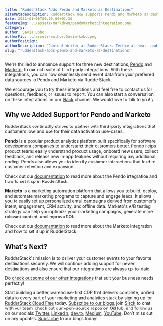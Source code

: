 ```yaml
---
title: "RudderStack Adds Pendo and Marketo as Destinations"
siteMetadescription: RudderStack now supports Pendo and Marketo as destinations. Find the details of support and steps in the blog.
date: 2021-01-08T00:00:00+05:30
featureImg: ../assets/markdown/pendomarketointegration.png
category: 
author: Savia Lobo
authorPic: ../assets/author/Savia-Lobo.png
authorPosition: 
authorDescription: "Content Writer at RudderStack. Techie at heart and loves to stay up to date with tech happenings across the globe. Loves singing and composing songs."
slug: "rudderstack-adds-pendo-and-marketo-as-destinations"
---
```



We're thrilled to announce support for three new destinations, [Pendo](https://rudderstack.com/integration/pendo/) and [Marketo](https://rudderstack.com/integration/marketo/), to our rich suite of third-party integrations. With these integrations, you can now seamlessly send event data from your preferred data sources to Pendo and Marketo via RudderStack. 

We encourage you to try these integrations and feel free to contact us for questions, feedback, or issues to report. You can also start a conversation on these integrations on our [Slack](https://resources.rudderstack.com/join-rudderstack-slack) channel. We would love to talk to you! \



## Why we Added Support for Pendo and Marketo

RudderStack continually strives to partner with third-party integrations that customers love and use for their data activation use-cases.

**Pendo** is a popular product analytics platform built specifically for software development companies to understand their customers better. Pendo helps product teams easily understand product usage, onboard new users, collect feedback, and release new in-app features without requiring any additional coding. Pendo also allows you to identify customer interactions that lead to customer retention and expansion.

Check out our [documentation](https://docs.rudderstack.com/destinations/pendo?_ga=2.226210654.593751765.1609749651-1803577333.1604307398) to read more about the Pendo integration and how to set it up in RudderStack. 

**Marketo** is a marketing automation platform that allows you to build, deploy, and automate marketing programs to capture and engage leads. It allows you to easily set up personalized email campaigns derived from customer's intent, engagement, CRM activity, and offline data. Marketo's A/B testing strategy can help you optimize your marketing campaigns, generate more relevant content, and improve ROI.

Check out our [documentation](https://docs.rudderstack.com/destinations/marketo?_ga=2.17021693.593751765.1609749651-1803577333.1604307398) to read more about the Marketo integration and how to set it up in RudderStack. 


## What's Next? 


RudderStack's mission is to deliver your customer events to your favorite destinations securely. We will continue adding support for newer destinations and also ensure that our integrations are always up-to-date. 

Do [check out some of our other integrations](https://rudderstack.com/blog/rudderstack-supports-email-marketing-platform-mailchimp/) that suit your business needs perfectly!

Start building a better, warehouse-first CDP that delivers complete, unified data to every part of your marketing and analytics stack by signing up for [RudderStack Cloud Free](https://app.rudderlabs.com/signup?type=freetrial) today. [Subscribe to our blogs](https://rudderstack.com/blog/), join [Slack](https://resources.rudderstack.com/join-rudderstack-slack) to chat with our team, check out our open-source repos on [GitHub](https://github.com/rudderlabs), and follow us on our socials: [Twitter](https://twitter.com/RudderStack), [LinkedIn](https://www.linkedin.com/company/rudderlabs/), [dev.to](http://dev.to/), [Medium](https://rudderstack.medium.com/), [YouTube](https://www.youtube.com/channel/UCgV-B77bV_-LOmKYHw8jvBw). Don’t miss out on any updates. [Subscribe](https://rudderstack.com/blog/) to our blogs today!
